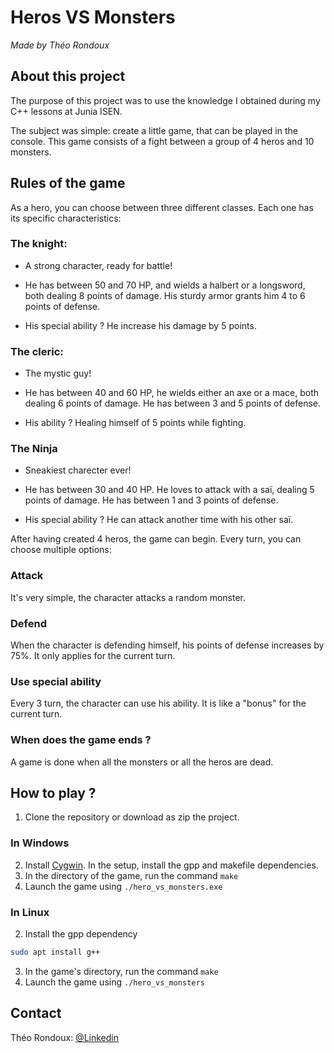 # Heros VS Monsters
*Made by Théo Rondoux*

## About this project
The purpose of this project was to use the knowledge I obtained during my C++ lessons at Junia ISEN.

The subject was simple: create a little game, that can be played  in the console. This game consists of a fight between a group of 4 heros and 10 monsters.

## Rules of the game
As a hero, you can choose between three different classes. Each one has its specific characteristics:

### The knight:
- A strong character, ready for battle!

- He has between 50 and 70 HP, and wields a halbert or a longsword, both dealing 8 points of damage. His sturdy armor grants him 4 to 6 points of defense.

- His special ability ? He increase his damage by 5 points.

### The cleric:
- The mystic guy!

- He has between 40 and 60 HP, he wields either an axe or a mace, both dealing 6 points of damage. He has between 3 and 5 points of defense. 

- His ability ? Healing himself of 5 points while fighting.

### The Ninja
- Sneakiest charecter ever!

- He has between 30 and 40 HP. He loves to attack with a saï, dealing 5 points of damage. He has between 1 and 3 points of defense.

- His special ability ? He can attack another time with his other saï.

After having created 4 heros, the game can begin. Every turn, you can choose multiple options:
### Attack
It's very simple, the character attacks a random monster.

### Defend
When the character is defending himself, his points of defense increases by 75%. It only applies for the current turn.

### Use special ability
Every 3 turn, the character can use his ability. It is like a "bonus" for the current turn.

### When does the game ends ?
A game is done when all the monsters or all the heros are dead.


## How to play ?
1. Clone the repository or download as zip the project.

### In Windows
2. Install [Cygwin](https://www.cygwin.com/). In the setup, install the gpp and makefile dependencies.
3. In the directory of the game, run the command `make`
4. Launch the game using `./hero_vs_monsters.exe`

### In Linux
2. Install the gpp dependency
```bash
sudo apt install g++
```
3. In the game's directory, run the command `make`
4. Launch the game using `./hero_vs_monsters`

## Contact
Théo Rondoux: [@Linkedin](https://linkedin.com/in/theo-rondoux-948ba720a/)
